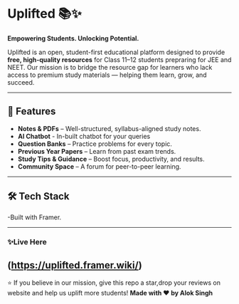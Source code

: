 # Uplifted 📚✨  
**Empowering Students. Unlocking Potential.**

Uplifted is an open, student-first educational platform designed to provide **free, high-quality resources** for Class 11–12 students prepraring for JEE and NEET. Our mission is to bridge the resource gap for learners who lack access to premium study materials — helping them learn, grow, and succeed.

---

## 🚀 Features
- **Notes & PDFs** – Well-structured, syllabus-aligned study notes.
- **AI Chatbot** - In-built chatbot for your queries
- **Question Banks** – Practice problems for every topic.  
- **Previous Year Papers** – Learn from past exam trends.  
- **Study Tips & Guidance** – Boost focus, productivity, and results.  
- **Community Space** – A forum for peer-to-peer learning.

---

## 🛠️ Tech Stack
-Built with Framer.

---

### ✨Live Here
(https://uplifted.framer.wiki/)
---

⭐ If you believe in our mission, give this repo a star,drop your reviews on website and help us uplift more students!
**Made with ❤ by Alok Singh**
